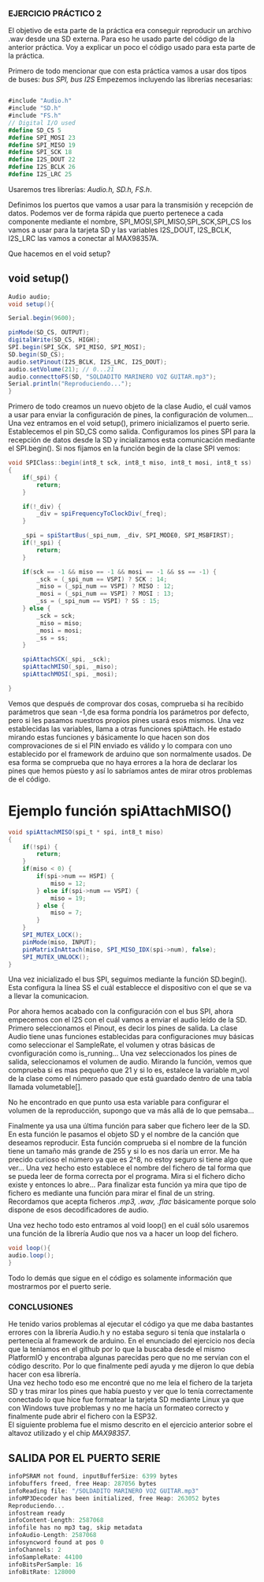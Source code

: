 ### **EJERCICIO PRÁCTICO 2**

El objetivo de esta parte de la práctica era conseguir reproducir un archivo .wav desde una SD externa.
Para eso he usado parte del código de la anterior práctica.
Voy a explicar un poco el código usado para esta parte de la práctica.  
  
Primero de todo mencionar que con esta práctica vamos a usar dos tipos de buses: *bus SPI, bus I2S* 
Empezemos incluyendo las librerías necesarias:
```cs

#include "Audio.h"
#include "SD.h"
#include "FS.h"
// Digital I/O used
#define SD_CS 5
#define SPI_MOSI 23
#define SPI_MISO 19
#define SPI_SCK 18
#define I2S_DOUT 22
#define I2S_BCLK 26
#define I2S_LRC 25

```
Usaremos tres librerías: *Audio.h, SD.h, FS.h*.

Definimos los puertos que vamos a usar para la transmisión y recepción de datos. Podemos ver de forma rápida que puerto pertenece a cada componente mediante el nombre, SPI_MOSI,SPI_MISO,SPI_SCK,SPI_CS los vamos a usar para la tarjeta SD y las variables I2S_DOUT, I2S_BCLK, I2S_LRC las vamos a conectar al MAX98357A.

Que hacemos en el void setup?

## **void setup()**
```cs
Audio audio;
void setup(){

Serial.begin(9600);

pinMode(SD_CS, OUTPUT);
digitalWrite(SD_CS, HIGH);
SPI.begin(SPI_SCK, SPI_MISO, SPI_MOSI);
SD.begin(SD_CS);
audio.setPinout(I2S_BCLK, I2S_LRC, I2S_DOUT);
audio.setVolume(21); // 0...21
audio.connecttoFS(SD, "SOLDADITO MARINERO VOZ GUITAR.mp3");
Serial.println("Reproduciendo...");
}

```
Primero de todo creamos un nuevo objeto de la clase Audio, el cuál vamos a usar para enviar la configuración de pines, la configuración de volumen...
Una vez entramos en el void setup(), primero inicializamos el puerto serie.
Establecemos el pin SD_CS como salida.
Configuramos los pines SPI para la recepción de datos desde la SD y incializamos esta comunicación mediante el SPI.begin().
Si nos fijamos en la función begin de la clase SPI vemos:
```cs
void SPIClass::begin(int8_t sck, int8_t miso, int8_t mosi, int8_t ss)
{
    if(_spi) {
        return;
    }

    if(!_div) {
        _div = spiFrequencyToClockDiv(_freq);
    }

    _spi = spiStartBus(_spi_num, _div, SPI_MODE0, SPI_MSBFIRST);
    if(!_spi) {
        return;
    }

    if(sck == -1 && miso == -1 && mosi == -1 && ss == -1) {
        _sck = (_spi_num == VSPI) ? SCK : 14;
        _miso = (_spi_num == VSPI) ? MISO : 12;
        _mosi = (_spi_num == VSPI) ? MOSI : 13;
        _ss = (_spi_num == VSPI) ? SS : 15;
    } else {
        _sck = sck;
        _miso = miso;
        _mosi = mosi;
        _ss = ss;
    }

    spiAttachSCK(_spi, _sck);
    spiAttachMISO(_spi, _miso);
    spiAttachMOSI(_spi, _mosi);

}
```
Vemos que después de comprovar dos cosas, comprueba si ha recibido parámetros que sean -1,de esa forma pondría los parámetros por defecto, pero si les pasamos nuestros propios pines usará esos mismos.
Una vez establecidas las variables, llama a otras funciones spiAttach.
He estado mirando estas funciones y básicamente lo que hacen son dos comprovaciones de si el PIN enviado es válido y lo compara con uno establecido por el framework de arduino que son normalmente usados.
De esa forma se comprueba que no haya errores a la hora de declarar los pines que hemos pùesto y así lo sabríamos antes de mirar otros problemas de el código.

# Ejemplo función spiAttachMISO()
```cs
void spiAttachMISO(spi_t * spi, int8_t miso)
{
    if(!spi) {
        return;
    }
    if(miso < 0) {
        if(spi->num == HSPI) {
            miso = 12;
        } else if(spi->num == VSPI) {
            miso = 19;
        } else {
            miso = 7;
        }
    }
    SPI_MUTEX_LOCK();
    pinMode(miso, INPUT);
    pinMatrixInAttach(miso, SPI_MISO_IDX(spi->num), false);
    SPI_MUTEX_UNLOCK();
}

```
Una vez inicializado el bus SPI, seguimos mediante la función SD.begin().
Esta configura la línea SS el cuál establecce el dispositivo con el que se va a llevar la comunicacion.

Por ahora hemos acabado con la configuración con el bus SPI, ahora empecemos con el I2S con el cuál vamos a enviar el audio leído de la SD.
Primero seleccionamos el Pinout, es decir los pines de salida.
La clase Audio tiene unas funciones establecidas para configuraciones muy básicas como seleccionar el SampleRate, el volumen y otras básicas de cvonfiguración como is_running...
Una vez seleccionados los pines de salida, seleccionamos el volumen de audio. Mirando la función, vemos que comprueba si es mas pequeño que 21 y si lo es, estalece la variable m_vol de la clase como el número pasado que está guardado dentro de una tabla llamada volumetable[].

No he encontrado en que punto usa esta variable para configurar el volumen de la reproducción, supongo que va más allá de lo que pemsaba...

Finalmente ya usa una última función para saber que fichero leer de la SD.
En esta función le pasamos el objeto SD y el nombre de la canción que deseamos reproducir.
Esta función comprueba si el nombre de la función tiene un tamaño más grande de 255 y si lo es nos daría un error. Me ha precido curioso el número ya que es 2^8, no estoy seguro si tiene algo que ver...
Una vez hecho esto establece el nombre del fichero de tal forma que se pueda leer de forma correcta por el programa. Mira si el fichero dicho existe y entonces lo abre...
Para finalizar esta función ya mira que tipo de fichero es mediante una función para mirar el final de un string.
Recordamos que acepta ficheros *.mp3, .wav, .flac* básicamente porque solo dispone de esos decodificadores de audio.

Una vez hecho todo esto entramos al void loop() en el cuál sólo usaremos una función de la librería Audio que nos va a hacer un loop del fichero.

```cs
void loop(){
audio.loop();
}

```

Todo lo demás que sigue en el código es solamente información que mostrarmos por el puerto serie.

### CONCLUSIONES
He tenido varios problemas al ejecutar el código ya que me daba bastantes errores con la librería Audio.h y no estaba seguro si tenía que instalarla o pertenecía al framework de arduino.
En el enunciado del ejercicio nos decía que la teníamos en el github por lo que la buscaba desde el mismo PlatformIO y encontraba algunas parecidas pero que no me servían con el código descrito. Por lo que finalmente pedí ayuda y me dijeron lo que debía hacer con esa librería.  
Una vez hecho todo eso me encontré que no me leía el fichero de la tarjeta SD y tras mirar los pines que había puesto y ver que lo tenía correctamente conectado lo que hice fue formatear la tarjeta SD mediante Linux ya que con Windows tuve problemas y no me hacía un formateo correcto y finalmente pude abrir el fichero con la ESP32.  
El siguiente problema fue el mismo descrito en el ejercicio anterior sobre el altavoz utilizado y el chip *MAX98357*.

## SALIDA POR EL PUERTO SERIE
```cs
infoPSRAM not found, inputBufferSize: 6399 bytes
infobuffers freed, free Heap: 287056 bytes
infoReading file: "/SOLDADITO MARINERO VOZ GUITAR.mp3"
infoMP3Decoder has been initialized, free Heap: 263052 bytes
Reproduciendo...
infostream ready
infoContent-Length: 2587068
infofile has no mp3 tag, skip metadata
infoAudio-Length: 2587068
infosyncword found at pos 0
infoChannels: 2
infoSampleRate: 44100
infoBitsPerSample: 16
infoBitRate: 128000
```


